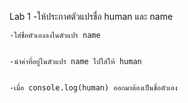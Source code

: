 Lab 1
    -ให้ประกาศตัวแปรชื่อ human และ name
    
    
    -ใส่ชื่อตัวเองลงในตัวแปร name
    
    
    -นำค่าที่อยู่ในตัวแปร name ไปใส่ให้ human 
    
    
    -เมื่อ console.log(human) ออกมาต้องเป็นชื่อตัวเอง